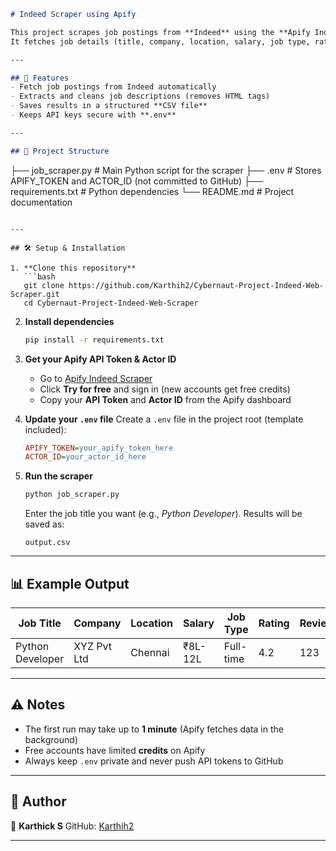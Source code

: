 ```markdown
# Indeed Scraper using Apify

This project scrapes job postings from **Indeed** using the **Apify Indeed Scraper**.  
It fetches job details (title, company, location, salary, job type, rating, reviews, posted date, apply link, and description) and saves the results into a clean **CSV file** for analysis.

---

## 🚀 Features
- Fetch job postings from Indeed automatically  
- Extracts and cleans job descriptions (removes HTML tags)  
- Saves results in a structured **CSV file**  
- Keeps API keys secure with **.env**  

---

## 📂 Project Structure
```

├── job\_scraper.py         # Main Python script for the scraper
├── .env                   # Stores APIFY\_TOKEN and ACTOR\_ID (not committed to GitHub)
├── requirements.txt       # Python dependencies
└── README.md              # Project documentation

````

---

## 🛠️ Setup & Installation

1. **Clone this repository**
   ```bash
   git clone https://github.com/Karthih2/Cybernaut-Project-Indeed-Web-Scraper.git
   cd Cybernaut-Project-Indeed-Web-Scraper
````

2. **Install dependencies**

   ```bash
   pip install -r requirements.txt
   ```

3. **Get your Apify API Token & Actor ID**

   * Go to [Apify Indeed Scraper](https://apify.com/apify/indeed-scraper)
   * Click **Try for free** and sign in (new accounts get free credits)
   * Copy your **API Token** and **Actor ID** from the Apify dashboard

4. **Update your `.env` file**
   Create a `.env` file in the project root (template included):

   ```ini
   APIFY_TOKEN=your_apify_token_here
   ACTOR_ID=your_actor_id_here
   ```

5. **Run the scraper**

   ```bash
   python job_scraper.py
   ```

   Enter the job title you want (e.g., *Python Developer*).
   Results will be saved as:

   ```
   output.csv
   ```

---

## 📊 Example Output

| Job Title        | Company     | Location | Salary  | Job Type  | Rating | Reviews | Posted     | Apply Link        | Description           |
| ---------------- | ----------- | -------- | ------- | --------- | ------ | ------- | ---------- | ----------------- | --------------------- |
| Python Developer | XYZ Pvt Ltd | Chennai  | ₹8L-12L | Full-time | 4.2    | 123     | 2 days ago | apply\_link\_here | Cleaned job text here |

---

## ⚠️ Notes

* The first run may take up to **1 minute** (Apify fetches data in the background)
* Free accounts have limited **credits** on Apify
* Always keep `.env` private and never push API tokens to GitHub

---

## 📧 Author

👤 **Karthick S**
GitHub: [Karthih2](https://github.com/Karthih2)

---
